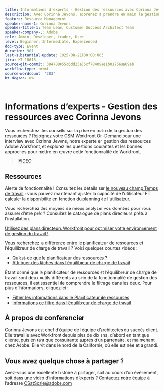 ```yaml
---
title: Informations d’experts - Gestion des ressources avec Corinna Jevons
description: Avec Corinna Jevons, apprenez à prendre en main la gestion des ressources de Workfront, à optimiser la capacité et à équilibrer efficacement les charges de travail.
feature: Resource Management
speaker-name-1: Corinna Jevons
speaker-title-1: Team Lead, Customer Success Architect Team
speaker-company-1: Adobe
role: Admin, Developer, Leader, User
level: Beginner, Intermediate, Experienced
doc-type: Event
duration: 901
last-substantial-update: 2025-08-21T00:00:00Z
jira: KT-18613
source-git-commit: 384788055c6dd25a55cf78409ee1b01756aa69ab
workflow-type: tm+mt
source-wordcount: '283'
ht-degree: 0%

---
```



# Informations d’experts - Gestion des ressources avec Corinna Jevons

Vous recherchez des conseils sur la prise en main de la gestion des ressources ? Rejoignez votre CSM Workfront On-Demand pour une interview avec Corinna Jevons, notre experte en gestion des ressources Adobe Workfront, et explorez les questions courantes et les bonnes approches pour mettre en œuvre cette fonctionnalité de Workfront.

>[!VIDEO](https://video.tv.adobe.com/v/3469905/?learn=on&enablevpops&captions=fre_fr)

## Ressources

Alerte de fonctionnalité !  Consultez les détails sur [le nouveau champ Temps de travail](https://experienceleaguecommunities.adobe.com/t5/workfront-discussions/the-new-work-time-field-now-you-can-adjust-user-capacity-and/m-p/582855?profile.language=fr#M519) : vous pouvez maintenant ajuster la capacité de l&#39;utilisateur ET calculer la disponibilité en fonction du planning de l&#39;utilisateur.

Vous recherchez des moyens de mieux analyser vos données pour vous assurer d’être prêt ? Consultez le catalogue de plans directeurs prêts à l’installation.

[Utilisez des plans directeurs Workfront pour optimiser votre environnement de gestion du travail !](https://experienceleaguecommunities.adobe.com/t5/workfront-blogs/use-workfront-blueprints-to-optimize-your-work-management/ba-p/547147?profile.language=fr)

Vous recherchez la différence entre le planificateur de ressources et l’équilibreur de charge de travail ? Voici quelques courtes vidéos :

* [Qu’est-ce que le planificateur des ressources ?](https://experienceleague.adobe.com/docs/workfront-learn/tutorials-workfront/manage-resources/resource-planning/what-is-the-resource-planner.html?lang=fr)
* [Attribuer des tâches dans l’équilibreur de charge de travail](https://experienceleague.adobe.com/docs/workfront-learn/tutorials-workfront/manage-resources/workload-balancer/assign-work-in-the-workload-balancer.html?lang=fr)

Étant donné que le planificateur de ressources et l’équilibreur de charge de travail sont deux outils différents au sein de la fonctionnalité de gestion des ressources, il est essentiel de comprendre le filtrage dans les deux. Pour plus d’informations, cliquez ici :

* [Filtrer les informations dans le Planificateur de ressources](https://experienceleague.adobe.com/docs/workfront/using/manage-resources/resource-planning-in-adobe-workfront/filter-resource-planner.html?lang=fr)
* [Informations de filtre dans l’équilibreur de charge de travail](https://experienceleague.adobe.com/docs/workfront/using/manage-resources/the-workload-balancer/filter-information-workload-balancer.html?lang=fr)

## À propos du conférencier

Corinna Jevons est chef d’équipe de l’équipe d’architectes du succès client.  Elle travaille avec Workfront depuis plus de dix ans, d’abord en tant que cliente, puis en tant que consultante auprès d’un partenaire, et maintenant chez Adobe.  Elle vit dans le nord de la Californie, où elle est née et a grandi.

## Vous avez quelque chose à partager ?

Avez-vous une excellente histoire à partager, soit au cours d’un événement, soit dans une vidéo d’informations d’experts ? Contactez notre équipe à l’adresse [CSatScale@adobe.com](mailto:CSatScale@adobe.com)